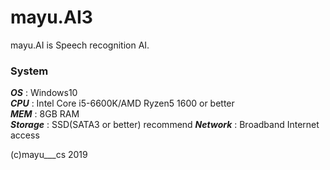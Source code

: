 # mayu.AI3
mayu.AI is Speech recognition AI.  
### System  
***OS***  : Windows10  
***CPU*** : Intel Core i5-6600K/AMD Ryzen5 1600 or better  
***MEM*** : 8GB RAM  
***Storage*** : SSD(SATA3 or better) recommend
***Network*** : Broadband Internet access
  
(c)mayu___cs 2019
